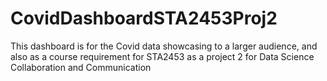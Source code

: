 # CovidDashboardSTA2453Proj2
This dashboard is for the Covid data showcasing to a larger audience, and also as a course requirement for STA2453 as a project 2 for Data Science Collaboration and Communication
